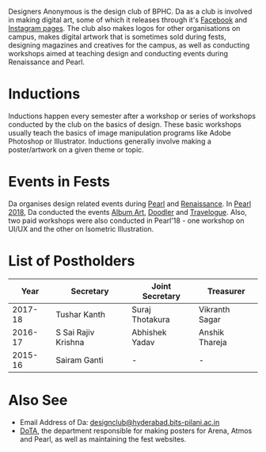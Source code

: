 <!-- TITLE: Designers Anonymous -->
<!-- SUBTITLE: Designers Anonymous, often abbreviated Da, is the design club of BITS Hyderabad. -->

Designers Anonymous is the design club of BPHC. Da as a club is involved in making digital art, some of which it releases through it's [Facebook](https://www.facebook.com/designclubbphc/) and [Instagram pages](https://www.instagram.com/da_bphc/). The club also makes logos for other organisations on campus, makes digital artwork that is sometimes sold during fests, designing magazines and creatives for the campus, as well as conducting workshops aimed at teaching design and conducting events during Renaissance and Pearl. 
# Inductions
Inductions happen every semester after a workshop or series of workshops conducted by the club on the basics of design. These basic workshops usually teach the basics of image manipulation programs like Adobe Photoshop or Illustrator. Inductions generally involve making a poster/artwork on a given theme or topic.
# Events in Fests
Da organises design related events during [Pearl](/fests/pearl) and [Renaissance](/fests/renaissance). In [Pearl 2018](/fests/pearl/2018), Da conducted the events [Album Art](/fests/pearl/events/album-art), [Doodler](/fests/pearl/events/doodler) and [Travelogue](/fests/pearl/fests/pearl/events/travelogue). Also, two paid workshops were also conducted in Pearl'18 - one workshop on UI/UX and the other on Isometric Illustration. 
# List of Postholders
| Year | Secretary | Joint Secretary | Treasurer |
|--|--|--|--|
| 2017-18 | Tushar Kanth | Suraj Thotakura | Vikranth Sagar |
| 2016-17 | S Sai Rajiv Krishna | Abhishek Yadav | Anshik Thareja |
| 2015-16 | Sairam Ganti | - | - |

# Also See
- Email Address of Da: [designclub@hyderabad.bits-pilani.ac.in](mailto:designclub@hyderabad.bits-pilani.ac.in)
- [DoTA](/orgs/dota), the department responsible for making posters for Arena, Atmos and Pearl, as well as maintaining the fest websites. 